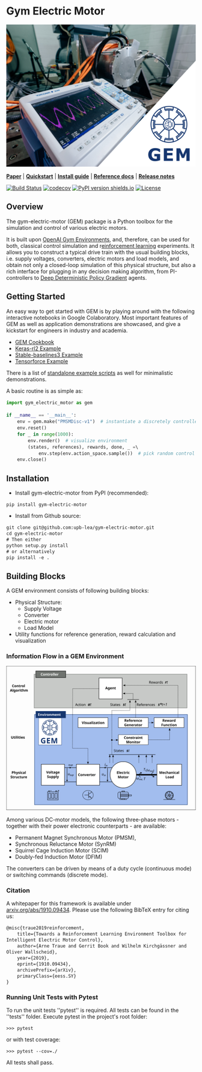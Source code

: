 # Gym Electric Motor
![](docs/plots/Motor_Logo.png)

[**Paper**](https://arxiv.org/abs/1910.09434)
| [**Quickstart**](#getting-started)
| [**Install guide**](#installation)
| [**Reference docs**](https://upb-lea.github.io/gym-electric-motor/)
| [**Release notes**](https://github.com/upb-lea/gym-electric-motor/releases)

[![Build Status](https://travis-ci.org/upb-lea/gym-electric-motor.svg?branch=master)](https://travis-ci.org/upb-lea/gym-electric-motor)
[![codecov](https://codecov.io/gh/upb-lea/gym-electric-motor/branch/master/graph/badge.svg)](https://codecov.io/gh/upb-lea/gym-electric-motor)
[![PyPI version shields.io](https://img.shields.io/pypi/v/gym-electric-motor.svg)](https://pypi.python.org/pypi/gym-electric-motor/)
[![License](https://img.shields.io/github/license/mashape/apistatus.svg?maxAge=2592000)](https://github.com/upb-lea/gym-electric-motor/blob/master/LICENSE)

## Overview
The gym-electric-motor (GEM) package is a Python toolbox for the simulation and control of various electric motors.

It is built upon [OpenAI Gym Environments](https://gym.openai.com/), and, therefore, can be used for both, classical control simulation and r[einforcement learning](https://github.com/upb-lea/reinforcement_learning_course_materials) experiments. It allows you to construct a typical drive train with the usual building blocks, i.e. supply voltages, converters, electric motors and load models, and obtain not only a closed-loop simulation of this physical structure, but also a rich interface for plugging in any decision making algorithm, from PI-controllers to [Deep Deterministic Policy Gradient](https://spinningup.openai.com/en/latest/algorithms/ddpg.html) agents.

## Getting Started
An easy way to get started with GEM is by playing around with the following interactive notebooks in Google Colaboratory. Most important features of GEM as well as application demonstrations are showcased, and give a kickstart for engineers in industry and academia.

* [GEM Cookbook](https://colab.research.google.com/github/upb-lea/gym-electric-motor/blob/master/examples/example_notebooks/GEM_cookbook.ipynb)
* [Keras-rl2 Example](https://colab.research.google.com/github/upb-lea/gym-electric-motor/blob/master/examples/example_notebooks/keras_rl2_example.ipynb)
* [Stable-baselines3 Example](https://colab.research.google.com/github/upb-lea/gym-electric-motor/blob/master/examples/example_notebooks/stable_baselines3_example.ipynb)
* [Tensorforce Example](https://colab.research.google.com/github/upb-lea/gym-electric-motor/blob/master/examples/example_notebooks/tensorforce_example.ipynb)

There is a list of [standalone example scripts](examples/) as well for minimalistic demonstrations.

A basic routine is as simple as:
```py
import gym_electric_motor as gem

if __name__ == '__main__':
    env = gem.make("PMSMDisc-v1")  # instantiate a discretely controlled PMSM
    env.reset()
    for _ in range(1000):
        env.render()  # visualize environment
        (states, references), rewards, done, _ =\ 
        	env.step(env.action_space.sample())  # pick random control actions
    env.close()
```



## Installation
- Install gym-electric-motor from PyPI (recommended):

```
pip install gym-electric-motor
```

- Install from Github source:

```
git clone git@github.com:upb-lea/gym-electric-motor.git 
cd gym-electric-motor
# Then either
python setup.py install
# or alternatively
pip install -e .
```

## Building Blocks
A GEM environment consists of following building blocks:
- Physical Structure:
   - Supply Voltage
   - Converter
   - Electric motor
   - Load Model
- Utility functions for reference generation, reward calculation and visualization
 
### Information Flow in a GEM Environment
![](docs/plots/SCML_Overview.svg)

Among various DC-motor models, the following three-phase motors - together with their power electronic counterparts - are available:
- Permanent Magnet Synchronous Motor (PMSM), 
- Synchronous Reluctance Motor (SynRM)
- Squirrel Cage Induction Motor (SCIM)
- Doubly-fed Induction Motor (DFIM)

The converters can be driven by means of a duty cycle (continuous mode) or switching commands (discrete mode). 

### Citation
A whitepaper for this framework is available under [arxiv.org/abs/1910.09434](https://arxiv.org/abs/1910.09434). Please use the following BibTeX entry for citing us:
```
@misc{traue2019reinforcement,
    title={Towards a Reinforcement Learning Environment Toolbox for Intelligent Electric Motor Control},
    author={Arne Traue and Gerrit Book and Wilhelm Kirchgässner and Oliver Wallscheid},
    year={2019},
    eprint={1910.09434},
    archivePrefix={arXiv},
    primaryClass={eess.SY}
}
```

### Running Unit Tests with Pytest
To run the unit tests ''pytest'' is required.
All tests can be found in the ''tests'' folder.
Execute pytest in the project's root folder:
```
>>> pytest
```
or with test coverage:
```
>>> pytest --cov=./
```
All tests shall pass.
